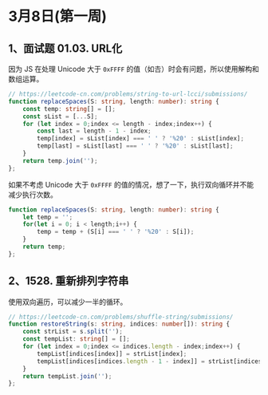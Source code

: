 # 3月8日(第一周)
## 1、面试题 01.03. URL化

因为 JS 在处理 Unicode 大于 `0xFFFF` 的值（如𠮷）时会有问题，所以使用解构和数组运算。
```typescript
// https://leetcode-cn.com/problems/string-to-url-lcci/submissions/
function replaceSpaces(S: string, length: number): string {
    const temp: string[] = [];
    const sList = [...S];
    for (let index = 0;index <= length - index;index++) {
        const last = length - 1 - index;
        temp[index] = sList[index] === ' ' ? '%20' : sList[index];
        temp[last] = sList[last] === ' ' ? '%20' : sList[last];
    }
    return temp.join('');
};
```
如果不考虑 Unicode 大于 `0xFFFF` 的值的情况，想了一下，执行双向循环并不能减少执行次数。
```typescript
function replaceSpaces(S: string, length: number): string {
    let temp = '';
    for(let i = 0; i < length;i++) {
        temp = temp + (S[i] === ' ' ? '%20' : S[i]);
    }
    return temp;
};
```

## 2、1528. 重新排列字符串
使用双向遍历，可以减少一半的循环。
```typescript
// https://leetcode-cn.com/problems/shuffle-string/submissions/
function restoreString(s: string, indices: number[]): string {
    const strList = s.split('');
    const tempList: string[] = [];
    for (let index = 0;index <= indices.length - index;index++) {
        tempList[indices[index]] = strList[index];
        tempList[indices[indices.length - 1 - index]] = strList[indices.length - 1 - index]
    }
    return tempList.join('');
};
```
